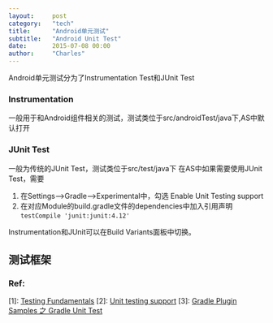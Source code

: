 ```yaml
---
layout:     post
category:   "tech"
title:      "Android单元测试"
subtitle:   "Android Unit Test"
date:       2015-07-08 00:00
author:     "Charles"
---
```


Android单元测试分为了Instrumentation Test和JUnit Test

### Instrumentation
一般用于和Android组件相关的测试，测试类位于src/androidTest/java下,AS中默认打开

### JUnit Test
一般为传统的JUnit Test，测试类位于src/test/java下
在AS中如果需要使用JUnit Test，需要
1. 在Settings-->Gradle-->Experimental中，勾选 Enable Unit Testing support
2. 在对应Module的build.gradle文件的dependencies中加入引用声明`testCompile 'junit:junit:4.12'`

Instrumentation和JUnit可以在Build Variants面板中切换。

## 测试框架

### Ref:
[1]: [Testing Fundamentals](http://developer.android.com/tools/testing/testing_android.html)
[2]: [Unit testing support](http://tools.android.com/tech-docs/unit-testing-support)
[3]: [Gradle Plugin Samples 之 Gradle Unit Test](http://ask.android-studio.org/?/article/44)
